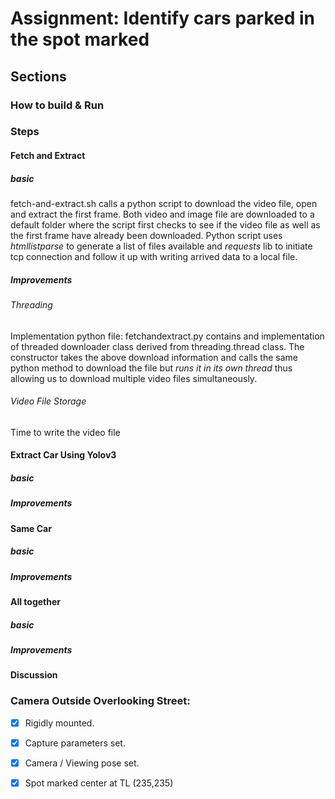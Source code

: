 # Assignment: Identify cars parked in the spot marked 

## Sections
### How to build & Run
### Steps
#### Fetch and Extract
##### basic
fetch-and-extract.sh calls a python script to download the video file, open and extract the first frame. Both video and image file are downloaded to a default folder where the script first checks to see if the video file as well as the first frame have already been downloaded. Python script uses *htmllistparse* to generate a list of files available and *requests* lib to initiate tcp connection and follow it up with writing arrived data to a local file. 
##### Improvements
###### Threading
Implementation python file: fetchandextract.py contains and implementation of threaded downloader class derived from threading.thread class. The constructor takes the above download information and calls the same python method to download the file but *runs it in its own thread* thus allowing us to download multiple video files simultaneously. 
###### Video File Storage
Time to write the video file 
#### Extract Car Using Yolov3
##### basic
##### Improvements
#### Same Car
##### basic
##### Improvements
#### All together
##### basic
##### Improvements

#### Discussion


### Camera Outside Overlooking Street:
 - [x] Rigidly mounted. 
 - [x] Capture parameters set. 
 - [x] Camera / Viewing pose set.
 - [x] Spot marked center at TL (235,235)


<!--stackedit_data:
eyJoaXN0b3J5IjpbMzY2MDk4MTAyLC05NDQyMzcxMiwtOTM4Nj
gxOTc1LC0xMDA4OTE1MjMyLC0xMTgwNDUzOTQ2XX0=
-->